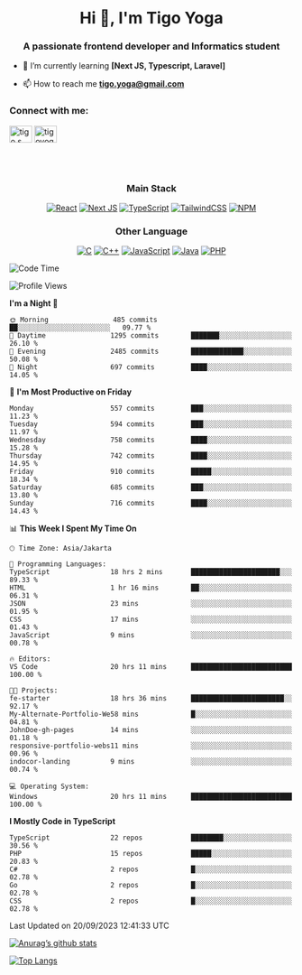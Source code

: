 <br/>
<h1 align="center">Hi 👋, I'm Tigo Yoga</h1>
<h3 align="center">A passionate frontend developer and Informatics student</h3>

- 🌱 I’m currently learning **[Next JS, Typescript, Laravel]**

- 📫 How to reach me **tigo.yoga@gmail.com**

<h3 align="left">Connect with me:</h3>
<p align="left">
<a href="https://linkedin.com/in/tigo s yoga" target="blank"><img align="center" src="https://raw.githubusercontent.com/rahuldkjain/github-profile-readme-generator/master/src/images/icons/Social/linked-in-alt.svg" alt="tigo s yoga" height="30" width="40" /></a>
<a href="https://instagram.com/tigoyoga" target="blank"><img align="center" src="https://raw.githubusercontent.com/rahuldkjain/github-profile-readme-generator/master/src/images/icons/Social/instagram.svg" alt="tigoyoga" height="30" width="40" /></a>
</p>


<br/>
<br/>


<h3 align="center">Main Stack</h3>
<div align="center">
  
  <a href="">![React](https://img.shields.io/badge/react-%2320232a.svg?style=for-the-badge&logo=react&logoColor=%2361DAFB)</a>
  <a href="">![Next JS](https://img.shields.io/badge/Next-black?style=for-the-badge&logo=next.js&logoColor=white)</a>
   <a href="">![TypeScript](https://img.shields.io/badge/typescript-%23007ACC.svg?style=for-the-badge&logo=typescript&logoColor=white)</a>
  <a href="">![TailwindCSS](https://img.shields.io/badge/tailwindcss-%2338B2AC.svg?style=for-the-badge&logo=tailwind-css&logoColor=white)</a>
  <a href="">![NPM](https://img.shields.io/badge/NPM-%23000000.svg?style=for-the-badge&logo=npm&logoColor=white)</a>
</div>
<h3 align="center">Other Language</h3>
<div align="center">
  
  <a href="">![C](https://img.shields.io/badge/c-%2300599C.svg?style=for-the-badge&logo=c&logoColor=white)</a>
  <a href="">![C++](https://img.shields.io/badge/c++-%2300599C.svg?style=for-the-badge&logo=c%2B%2B&logoColor=white)</a>
  <a href="">![JavaScript](https://img.shields.io/badge/javascript-%23323330.svg?style=for-the-badge&logo=javascript&logoColor=%23F7DF1E)</a>
  <a href="">![Java](https://img.shields.io/badge/java-%23ED8B00.svg?style=for-the-badge&logo=java&logoColor=white)</a>
  <a href="">![PHP](https://img.shields.io/badge/php-%23777BB4.svg?style=for-the-badge&logo=php&logoColor=white)</a>
</div>

<!--START_SECTION:waka-->
![Code Time](http://img.shields.io/badge/Code%20Time-547%20hrs%2051%20mins-blue)

![Profile Views](http://img.shields.io/badge/Profile%20Views-16-blue)

**I'm a Night 🦉** 

```text
🌞 Morning                485 commits         ██░░░░░░░░░░░░░░░░░░░░░░░   09.77 % 
🌆 Daytime                1295 commits        ███████░░░░░░░░░░░░░░░░░░   26.10 % 
🌃 Evening                2485 commits        █████████████░░░░░░░░░░░░   50.08 % 
🌙 Night                  697 commits         ████░░░░░░░░░░░░░░░░░░░░░   14.05 % 
```
📅 **I'm Most Productive on Friday** 

```text
Monday                   557 commits         ███░░░░░░░░░░░░░░░░░░░░░░   11.23 % 
Tuesday                  594 commits         ███░░░░░░░░░░░░░░░░░░░░░░   11.97 % 
Wednesday                758 commits         ████░░░░░░░░░░░░░░░░░░░░░   15.28 % 
Thursday                 742 commits         ████░░░░░░░░░░░░░░░░░░░░░   14.95 % 
Friday                   910 commits         █████░░░░░░░░░░░░░░░░░░░░   18.34 % 
Saturday                 685 commits         ███░░░░░░░░░░░░░░░░░░░░░░   13.80 % 
Sunday                   716 commits         ████░░░░░░░░░░░░░░░░░░░░░   14.43 % 
```


📊 **This Week I Spent My Time On** 

```text
🕑︎ Time Zone: Asia/Jakarta

💬 Programming Languages: 
TypeScript               18 hrs 2 mins       ██████████████████████░░░   89.33 % 
HTML                     1 hr 16 mins        ██░░░░░░░░░░░░░░░░░░░░░░░   06.31 % 
JSON                     23 mins             ░░░░░░░░░░░░░░░░░░░░░░░░░   01.95 % 
CSS                      17 mins             ░░░░░░░░░░░░░░░░░░░░░░░░░   01.43 % 
JavaScript               9 mins              ░░░░░░░░░░░░░░░░░░░░░░░░░   00.78 % 

🔥 Editors: 
VS Code                  20 hrs 11 mins      █████████████████████████   100.00 % 

🐱‍💻 Projects: 
fe-starter               18 hrs 36 mins      ███████████████████████░░   92.17 % 
My-Alternate-Portfolio-We58 mins             █░░░░░░░░░░░░░░░░░░░░░░░░   04.81 % 
JohnDoe-gh-pages         14 mins             ░░░░░░░░░░░░░░░░░░░░░░░░░   01.18 % 
responsive-portfolio-webs11 mins             ░░░░░░░░░░░░░░░░░░░░░░░░░   00.96 % 
indocor-landing          9 mins              ░░░░░░░░░░░░░░░░░░░░░░░░░   00.74 % 

💻 Operating System: 
Windows                  20 hrs 11 mins      █████████████████████████   100.00 % 
```

**I Mostly Code in TypeScript** 

```text
TypeScript               22 repos            ████████░░░░░░░░░░░░░░░░░   30.56 % 
PHP                      15 repos            █████░░░░░░░░░░░░░░░░░░░░   20.83 % 
C#                       2 repos             █░░░░░░░░░░░░░░░░░░░░░░░░   02.78 % 
Go                       2 repos             █░░░░░░░░░░░░░░░░░░░░░░░░   02.78 % 
CSS                      2 repos             █░░░░░░░░░░░░░░░░░░░░░░░░   02.78 % 
```




 Last Updated on 20/09/2023 12:41:33 UTC
<!--END_SECTION:waka-->

[![Anurag’s github stats](https://github-readme-stats.vercel.app/api?username=tigoyoga)](https://github.com/tigoyoga)

[![Top Langs](https://github-readme-stats.vercel.app/api/top-langs/?username=tigoyoga&layout=compact)](https://github.com/tigoyoga)
